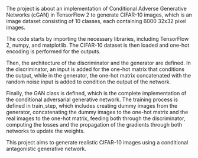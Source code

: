 The project is about an implementation of Conditional Adverse Generative Networks (cGAN) in TensorFlow 2 to generate CIFAR-10 images, which is an image dataset consisting of 10 classes, each containing 6000 32x32 pixel images.

The code starts by importing the necessary libraries, including TensorFlow 2, numpy, and matplotlib. The CIFAR-10 dataset is then loaded and one-hot encoding is performed for the outputs.

Then, the architecture of the discriminator and the generator are defined. In the discriminator, an input is added for the one-hot matrix that conditions the output, while in the generator, the one-hot matrix concatenated with the random noise input is added to condition the output of the network.

Finally, the GAN class is defined, which is the complete implementation of the conditional adversarial generative network. The training process is defined in train_step, which includes creating dummy images from the generator, concatenating the dummy images to the one-hot matrix and the real images to the one-hot matrix, feeding both through the discriminator, computing the losses and the propagation of the gradients through both networks to update the weights.

This project aims to generate realistic CIFAR-10 images using a conditional antagonistic generative network.
